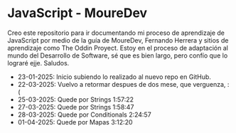 # JavaScript - MoureDev

Creo este repositorio para ir documentando mi proceso de aprendizaje de JavaScript por medio de la guía de MoureDev, Fernando Herrera y sitios de aprendizaje como The Oddin Proyect.  Estoy en el proceso de adaptación al mundo del Desarrollo de Software, sé que es bien largo, pero confío que lo lograré ejje. Saludos. 

- 23-01-2025: Inicio subiendo lo realizado al nuevo repo en GitHub. 
- 22-03-2025: Vuelvo a retormar despues de dos mese, que verguenza, :(
- 25-03-2025: Quede por Strings 1:57:22
- 27-03-2025: Quede por Strings 1:58:47
- 28-03-2025: Quede por Conditionals 2:24:57
- 01-04-2025: Quede por Mapas 3:12:20